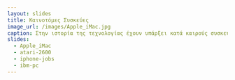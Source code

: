 ```yaml
---
layout: slides
title: Καινοτόμες Συσκεύες 
image_url: /images/Apple_iMac.jpg
caption: Στην ιστορία της τεχνολογίας έχουν υπάρξει κατά καιρούς συσκευές οι οποίες θεωρήθηκαν επανάσταση για την εποχή που κυκλοφορήσαν, κάθε μια από αυτές παρείχε πρωτοποριακές λειτουργιές στους χρήστες και επηρέασε την εξέλιξη των επομένων συσκευών.
slides:
  - Apple_iMac
  - atari-2600
  - iphone-jobs
  - ibm-pc
---
```

